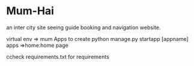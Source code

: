 # Mum-Hai
an inter city site seeing guide booking and navigation website.

virtual env => mum
Apps
to create python manage.py startapp [appname]
apps    =>home:home page

ccheck requirements.txt for requirements
          
